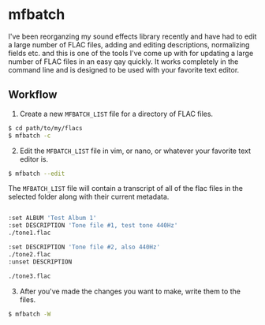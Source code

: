 # mfbatch

I've been reorganzing my sound effects library recently and have had to edit a 
large number of FLAC files, adding and editing descriptions, normalizing 
fields etc. and this is one of the tools I've come up with for updating a large
number of FLAC files in an easy qay quickly. It works completely in the command
line and is designed to be used with your favorite text editor.

## Workflow

1) Create a new `MFBATCH_LIST` file for a directory of FLAC files.

```sh 
$ cd path/to/my/flacs 
$ mfbatch -c 
```

2) Edit the `MFBATCH_LIST` file in vim, or nano, or whatever your favorite text
editor is.

```sh 
$ mfbatch --edit
```

The `MFBATCH_LIST` file will contain a transcript of all of the flac files 
in the selected folder along with their current metadata.

```sh 

:set ALBUM 'Test Album 1'
:set DESCRIPTION 'Tone file #1, test tone 440Hz'
./tone1.flac

:set DESCRIPTION 'Tone file #2, also 440Hz'
./tone2.flac
:unset DESCRIPTION

./tone3.flac
```

3) After you've made the changes you want to make, write them to the files.

```sh 
$ mfbatch -W
```
